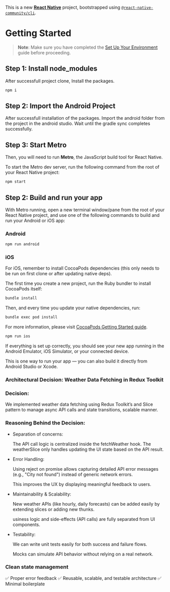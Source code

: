 This is a new [**React Native**](https://reactnative.dev) project, bootstrapped using [`@react-native-community/cli`](https://github.com/react-native-community/cli).

# Getting Started

> **Note**: Make sure you have completed the [Set Up Your Environment](https://reactnative.dev/docs/set-up-your-environment) guide before proceeding.

## Step 1: Install node_modules

After successfull project clone, Install the packages.

```sh
npm i
```

## Step 2: Import the Android Project

After successfull installation of the packages. Import the android folder from the
project in the android studio. Wait until the gradle sync completes successfully.

## Step 3: Start Metro

Then, you will need to run **Metro**, the JavaScript build tool for React Native.

To start the Metro dev server, run the following command from the root of your React Native project:

```sh
npm start
```

## Step 2: Build and run your app

With Metro running, open a new terminal window/pane from the root of your React Native project, and use one of the following commands to build and run your Android or iOS app:

### Android

```sh
npm run android
```

### iOS

For iOS, remember to install CocoaPods dependencies (this only needs to be run on first clone or after updating native deps).

The first time you create a new project, run the Ruby bundler to install CocoaPods itself:

```sh
bundle install
```

Then, and every time you update your native dependencies, run:

```sh
bundle exec pod install
```

For more information, please visit [CocoaPods Getting Started guide](https://guides.cocoapods.org/using/getting-started.html).

```sh
npm run ios
```

If everything is set up correctly, you should see your new app running in the Android Emulator, iOS Simulator, or your connected device.

This is one way to run your app — you can also build it directly from Android Studio or Xcode.

### Architectural Decision: Weather Data Fetching in Redux Toolkit

### Decision:

We implemented weather data fetching using Redux Toolkit’s and Slice pattern to manage async API calls and state transitions, scalable manner.

### Reasoning Behind the Decision:

- Separation of concerns:

  The API call logic is centralized inside the fetchWeather hook.
  The weatherSlice only handles updating the UI state based on the API result.

- Error Handling:

  Using reject on promise allows capturing detailed API error messages (e.g., "City not found") instead of generic network errors.

  This improves the UX by displaying meaningful feedback to users.

- Maintainability & Scalability:

  New weather APIs (like hourly, daily forecasts) can be added easily by extending slices or adding new thunks.

  usiness logic and side-effects (API calls) are fully separated from UI components.

- Testability:

  We can write unit tests easily for both success and failure flows.

  Mocks can simulate API behavior without relying on a real network.

### Clean state management

✅ Proper error feedback
✅ Reusable, scalable, and testable architecture
✅ Minimal boilerplate

